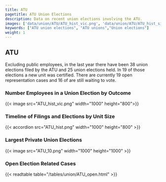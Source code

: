 ```yaml
---
title: ATU
pagetitle: ATU Union Elections
description: Data on recent union elections involving the ATU.
images: ['data/union/ATU/ATU_hist_vic.png', 'data/union/ATU/ATU_hist_size.png', 'data/union/ATU/ATU_10.png']
keywords: ["ATU union elections", "ATU unions","Union elections"]
weight: 1
---
```

##  ATU

Excluding public employees, in the last year there have been 38 union elections filed by the ATU and 25 union elections held. In 19 of those elections a new unit was certified. There are currently 19 open representation cases and 16 of are still waiting to vote.

### Number Employees in a Union Election by Outcome
{{< image src="ATU_hist_vic.png" width="1000" height="800">}}

### Timeline of Filings and Elections by Unit Size
{{< accordion src="ATU_hist.png" width="1000" height="800" >}}

### Largest Private Union Elections
{{< image src="ATU_10.png" width="1000" height="1000"  >}}

### Open Election Related Cases
{{< readtable table="/tables/union/ATU_open.html" >}}

